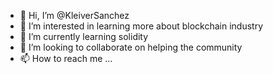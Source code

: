 - 👋 Hi, I’m @KleiverSanchez
- 👀 I’m interested in learning more about blockchain industry
- 🌱 I’m currently learning solidity
- 💞️ I’m looking to collaborate on helping the community
- 📫 How to reach me ...

<!---
KleiverSanchez/KleiverSanchez is a ✨ special ✨ repository because its `README.md` (this file) appears on your GitHub profile.
You can click the Preview link to take a look at your changes.
--->
